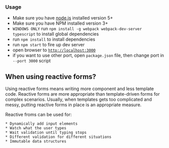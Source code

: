 ### Usage
- Make sure you have [node.js](https://nodejs.org/) installed version 5+
- Make sure you have NPM installed version 3+
- `WINDOWS ONLY` run `npm install -g webpack webpack-dev-server typescript` to install global dependencies
- run `npm install` to install dependencies
- run `npm start` to fire up dev server
- open browser to [`http://localhost:3000`](http://localhost:3000)
- if you want to use other port, open `package.json` file, then change port in `--port 3000` script


## When using reactive forms?

Using reactive forms means writing more component and less template code. Reactive forms are more appropriate than template-driven forms for complex scenarios. Usually, when templates gets too complicated and messy, putting reactive forms in place is an appropriate measure.

Reactive froms can be used for:

	* Dynamically add input elements
	* Watch what the user types
	* Wait validation until typing stops
	* Different validation for different situations
	* Immutable data structures


